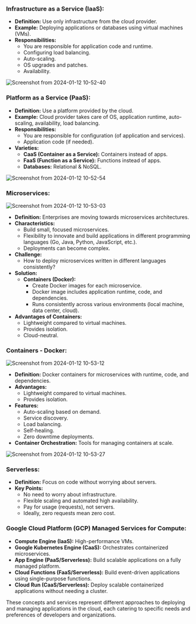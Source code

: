 ### Infrastructure as a Service (IaaS):
- **Definition:** Use only infrastructure from the cloud provider.
- **Example:** Deploying applications or databases using virtual machines (VMs).
- **Responsibilities:**
  - You are responsible for application code and runtime.
  - Configuring load balancing.
  - Auto-scaling.
  - OS upgrades and patches.
  - Availability.

![Screenshot from 2024-01-12 10-52-40](https://github.com/ishtiaqSamdani/gcp/assets/82057297/2dda5326-243e-493c-947f-a9e6d34f3ff6)

### Platform as a Service (PaaS):
- **Definition:** Use a platform provided by the cloud.
- **Example:** Cloud provider takes care of OS, application runtime, auto-scaling, availability, load balancing.
- **Responsibilities:**
  - You are responsible for configuration (of application and services).
  - Application code (if needed).
- **Varieties:**
  - **CaaS (Container as a Service):** Containers instead of apps.
  - **FaaS (Function as a Service):** Functions instead of apps.
  - **Databases:** Relational & NoSQL.

![Screenshot from 2024-01-12 10-52-54](https://github.com/ishtiaqSamdani/gcp/assets/82057297/0769aabe-8674-401e-939a-ba57ad2b6dc0)


### Microservices:

![Screenshot from 2024-01-12 10-53-03](https://github.com/ishtiaqSamdani/gcp/assets/82057297/a1e3304f-33f7-421a-b4b2-057ea03c3ae8)

- **Definition:** Enterprises are moving towards microservices architectures.
- **Characteristics:**
  - Build small, focused microservices.
  - Flexibility to innovate and build applications in different programming languages (Go, Java, Python, JavaScript, etc.).
  - Deployments can become complex.
- **Challenge:**
  - How to deploy microservices written in different languages consistently?
- **Solution:**
  - **Containers (Docker):**
    - Create Docker images for each microservice.
    - Docker image includes application runtime, code, and dependencies.
    - Runs consistently across various environments (local machine, data center, cloud).
- **Advantages of Containers:**
  - Lightweight compared to virtual machines.
  - Provides isolation.
  - Cloud-neutral.

### Containers - Docker:

![Screenshot from 2024-01-12 10-53-12](https://github.com/ishtiaqSamdani/gcp/assets/82057297/ba5e7342-1fbf-48b7-9219-414c8397629f)


- **Definition:** Docker containers for microservices with runtime, code, and dependencies.
- **Advantages:**
  - Lightweight compared to virtual machines.
  - Provides isolation.
- **Features:**
  - Auto-scaling based on demand.
  - Service discovery.
  - Load balancing.
  - Self-healing.
  - Zero downtime deployments.
- **Container Orchestration:** Tools for managing containers at scale.

![Screenshot from 2024-01-12 10-53-27](https://github.com/ishtiaqSamdani/gcp/assets/82057297/7f27e9b9-ebb4-457d-8e48-60fdbad66ff1)

### Serverless:
- **Definition:** Focus on code without worrying about servers.
- **Key Points:**
  - No need to worry about infrastructure.
  - Flexible scaling and automated high availability.
  - Pay for usage (requests), not servers.
  - Ideally, zero requests mean zero cost.
  
### Google Cloud Platform (GCP) Managed Services for Compute:
- **Compute Engine (IaaS):** High-performance VMs.
- **Google Kubernetes Engine (CaaS):** Orchestrates containerized microservices.
- **App Engine (PaaS/Serverless):** Build scalable applications on a fully managed platform.
- **Cloud Functions (FaaS/Serverless):** Build event-driven applications using single-purpose functions.
- **Cloud Run (CaaS/Serverless):** Deploy scalable containerized applications without needing a cluster.

These concepts and services represent different approaches to deploying and managing applications in the cloud, each catering to specific needs and preferences of developers and organizations.
